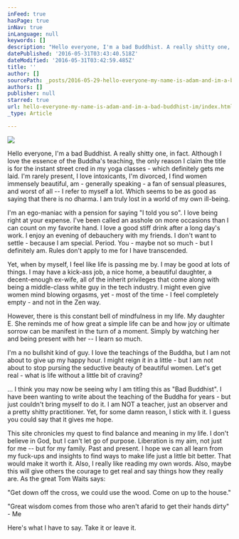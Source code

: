 ```yaml
---
inFeed: true
hasPage: true
inNav: true
inLanguage: null
keywords: []
description: "Hello everyone, I'm a bad Buddhist. A really shitty one, in fact. Although I love the essence of the Buddha's teaching, the only reason I claim the title is for the instant street cred in my yoga classes - which definitely gets me laid. I'm rarely present, I love intoxicants, I'm divorced, I find women immensely beautiful, am - generally speaking - a fan of sensual pleasures, and worst of all – I refer to myself a lot. Which seems to be as good as saying that there is no dharma. I am truly lost in a world of my own ill-being."
datePublished: '2016-05-31T03:43:40.518Z'
dateModified: '2016-05-31T03:42:59.485Z'
title: ''
author: []
sourcePath: _posts/2016-05-29-hello-everyone-my-name-is-adam-and-im-a-bad-buddhist-im.md
authors: []
publisher: null
starred: true
url: hello-everyone-my-name-is-adam-and-im-a-bad-buddhist-im/index.html
_type: Article

---
```

![](https://the-grid-user-content.s3-us-west-2.amazonaws.com/09510374-44f0-459c-a6b3-49f1d0591eb8.jpg)

Hello everyone, I'm a bad Buddhist. A really shitty one, in fact. Although I love the essence of the Buddha's teaching, the only reason I claim the title is for the instant street cred in my yoga classes - which definitely gets me laid. I'm rarely present, I love intoxicants, I'm divorced, I find women immensely beautiful, am - generally speaking - a fan of sensual pleasures, and worst of all -- I refer to myself a lot. Which seems to be as good as saying that there is no dharma. I am truly lost in a world of my own ill-being.

I'm an ego-maniac with a pension for saying "I told you so". I love being right at your expense. I've been called an asshole on more occasions than I can count on my favorite hand. I love a good stiff drink after a long day's work. I enjoy an evening of debauchery with my friends. I don't want to settle - because I am special. Period. You - maybe not so much - but I definitely am. Rules don't apply to me for I have transcended. 

Yet, when by myself, I feel like life is passing me by. I may be good at lots of things. I may have a kick-ass job, a nice home, a beautiful daughter, a decent-enough ex-wife, all of the inherit privileges that come along with being a middle-class white guy in the tech industry. I might even give women mind blowing orgasms, yet - most of the time - I feel completely empty - and not in the Zen way. 

However, there is this constant bell of mindfulness in my life. My daughter E. She reminds me of how great a simple life can be and how joy or ultimate sorrow can be manifest in the turn of a moment. Simply by watching her and being present with her -- I learn so much.

I'm a no bullshit kind of guy. I love the teachings of the Buddha, but I am not about to give up my happy hour. I might reign it in a little - but I am not about to stop pursing the seductive beauty of beautiful women. Let's get real - what is life without a little bit of craving?

... I think you may now be seeing why I am titling this as "Bad Buddhist". I have been wanting to write about the teaching of the Buddha for years - but just couldn't bring myself to do it. I am NOT a teacher, just an observer and a pretty shitty practitioner. Yet, for some damn reason, I stick with it. I guess you could say that it gives me hope.

This site chronicles my quest to find balance and meaning in my life. I don't believe in God, but I can't let go of purpose. Liberation is my aim, not just for me -- but for my family. Past and present. I hope we can all learn from my fuck-ups and insights to find ways to make life just a little bit better. That would make it worth it. Also, I really like reading my own words. Also, maybe this will give others the courage to get real and say things how they really are. As the great Tom Waits says:

"Get down off the cross, we could use the wood. Come on up to the house."

"Great wisdom comes from those who aren't afarid to get their hands dirty" - Me

Here's what I have to say. Take it or leave it.